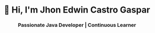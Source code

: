 
<div align="center">
  <h1>👋 Hi, I'm Jhon Edwin Castro Gaspar</h1>
  <h3>Passionate Java Developer | Continuous Learner</h3>
<div align="center">

